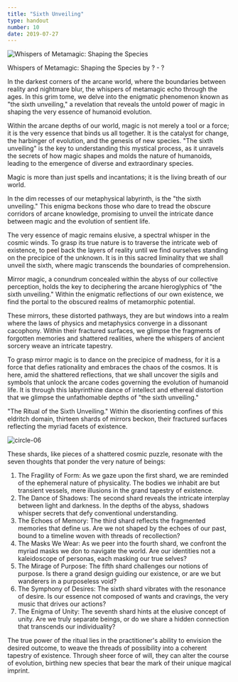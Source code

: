 ```yaml
---
title: "Sixth Unveiling"
type: handout
number: 10
date: 2019-07-27
---
```


![Whispers of Metamagic: Shaping the Species](/session-reports/assets/images/handouts/sixth-unveiling-01.png)

Whispers of Metamagic: Shaping the Species
by ? - ?

In the darkest corners of the arcane world, where the boundaries between reality and nightmare blur, the whispers of metamagic echo through the ages. In this grim tome, we delve into the enigmatic phenomenon known as "the sixth unveiling," a revelation that reveals the untold power of magic in shaping the very essence of humanoid evolution.

Within the arcane depths of our world, magic is not merely a tool or a force; it is the very essence that binds us all together. It is the catalyst for change, the harbinger of evolution, and the genesis of new species. "The sixth unveiling" is the key to understanding this mystical process, as it unravels the secrets of how magic shapes and molds the nature of humanoids, leading to the emergence of diverse and extraordinary species.

Magic is more than just spells and incantations; it is the living breath of our world.

In the dim recesses of our metaphysical labyrinth, is the "the sixth unveiling." This enigma beckons those who dare to tread the obscure corridors of arcane knowledge, promising to unveil the intricate dance between magic and the evolution of sentient life.

The very essence of magic remains elusive, a spectral whisper in the cosmic winds. To grasp its true nature is to traverse the intricate web of existence, to peel back the layers of reality until we find ourselves standing on the precipice of the unknown. It is in this sacred liminality that we shall unveil the sixth, where magic transcends the boundaries of comprehension.

Mirror magic, a conundrum concealed within the abyss of our collective perception, holds the key to deciphering the arcane hieroglyphics of "the sixth unveiling." Within the enigmatic reflections of our own existence, we find the portal to the obscured realms of metamorphic potential.

These mirrors, these distorted pathways, they are but windows into a realm where the laws of physics and metaphysics converge in a dissonant cacophony. Within their fractured surfaces, we glimpse the fragments of forgotten memories and shattered realities, where the whispers of ancient sorcery weave an intricate tapestry.

To grasp mirror magic is to dance on the precipice of madness, for it is a force that defies rationality and embraces the chaos of the cosmos. It is here, amid the shattered reflections, that we shall uncover the sigils and symbols that unlock the arcane codes governing the evolution of humanoid life. It is through this labyrinthine dance of intellect and ethereal distortion that we glimpse the unfathomable depths of "the sixth unveiling."

"The Ritual of the Sixth Unveiling." Within the disorienting confines of this eldritch domain, thirteen shards of mirrors beckon, their fractured surfaces reflecting the myriad facets of existence.

![circle-06](/session-reports/assets/images/handouts/circle-06.png)

These shards, like pieces of a shattered cosmic puzzle, resonate with the seven thoughts that ponder the very nature of beings:

1. The Fragility of Form: As we gaze upon the first shard, we are reminded of the ephemeral nature of physicality. The bodies we inhabit are but transient vessels, mere illusions in the grand tapestry of existence.
2. The Dance of Shadows: The second shard reveals the intricate interplay between light and darkness. In the depths of the abyss, shadows whisper secrets that defy conventional understanding.
3. The Echoes of Memory: The third shard reflects the fragmented memories that define us. Are we not shaped by the echoes of our past, bound to a timeline woven with threads of recollection?
4. The Masks We Wear: As we peer into the fourth shard, we confront the myriad masks we don to navigate the world. Are our identities not a kaleidoscope of personas, each masking our true selves?
5. The Mirage of Purpose: The fifth shard challenges our notions of purpose. Is there a grand design guiding our existence, or are we but wanderers in a purposeless void?
6. The Symphony of Desires: The sixth shard vibrates with the resonance of desire. Is our essence not composed of wants and cravings, the very music that drives our actions?
7. The Enigma of Unity: The seventh shard hints at the elusive concept of unity. Are we truly separate beings, or do we share a hidden connection that transcends our individuality?

The true power of the ritual lies in the practitioner's ability to envision the desired outcome, to weave the threads of possibility into a coherent tapestry of existence. Through sheer force of will, they can alter the course of evolution, birthing new species that bear the mark of their unique magical imprint.